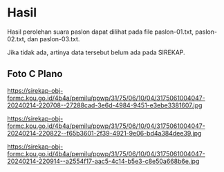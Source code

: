 # Hasil

Hasil perolehan suara paslon dapat dilihat pada file paslon-01.txt, paslon-02.txt, dan paslon-03.txt.

Jika tidak ada, artinya data tersebut belum ada pada SIREKAP.

## Foto C Plano

https://sirekap-obj-formc.kpu.go.id/4b4a/pemilu/ppwp/31/75/06/10/04/3175061004047-20240214-220708--27288cad-3e6d-4984-9451-e3ebe3381607.jpg

https://sirekap-obj-formc.kpu.go.id/4b4a/pemilu/ppwp/31/75/06/10/04/3175061004047-20240214-220822--f65b3601-2f39-4921-9e06-bd4a384dee39.jpg

https://sirekap-obj-formc.kpu.go.id/4b4a/pemilu/ppwp/31/75/06/10/04/3175061004047-20240214-220914--a2554f17-aac5-4c14-b5e3-c8e50a668b6e.jpg
